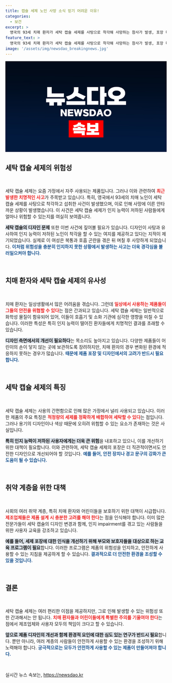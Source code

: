 ```yaml
---
title: 캡슐 세제 노인 사망 소식 믿기 어려운 이유!
categories:
  - 보건
excerpt: >
  영국의 93세 치매 환자가 세탁 캡슐 세제를 사탕으로 착각해 사망하는 참사가 발생, 포장 디자인의 위험성이 도마 위에 올랐다. 전문가들은 인지 장애 환자에 대한 경고 개선이 필요하다고 지적한다.
feature_text: >
  영국의 93세 치매 환자가 세탁 캡슐 세제를 사탕으로 착각해 사망하는 참사가 발생, 포장 디자인의 위험성이 도마 위에 올랐다. 전문가들은 인지 장애 환자에 대한 경고 개선이 필요하다고 지적한다.
image: '/assets/img/newsdao_breakingnews.jpg'
---
```


<p><img src="/assets/img/newsdao_breakingnews.jpg" alt="koreaapp 속보" /></p>

<h2 data-ke-size="size26">세탁 캡슐 세제의 위험성</h2>

<p data-ke-size="size16">&nbsp;</p>

<p>세탁 캡슐 세제는 요즘 가정에서 자주 사용되는 제품입니다. 그러나 이와 관련하여 <b><span style="color: #ee2323;">최근 발생한 치명적인 사고</span></b>가 주목받고 있습니다. 특히, 영국에서 93세의 치매 노인이 세탁 캡슐 세제를 사탕으로 착각하고 섭취한 사건이 발생했으며, 이로 인해 사망에 이른 안타까운 상황이 발생했습니다. 이 사건은 세탁 캡슐 세제가 인지 능력이 저하된 사람들에게 얼마나 위험할 수 있는지를 여실히 보여줍니다. </p>

<p><b><span style="background-color: #21538527;">세탁 캡슐의 디자인 문제</span></b> 또한 이번 사건에 짚어볼 필요가 있습니다. 디자인이 사탕과 유사하여 인지 능력이 저하된 노인이 착각을 할 수 있는 여지를 제공하고 있다는 지적이 제기되었습니다. 실제로 이 여성은 복통과 호흡 곤란을 겪은 뒤 며칠 후 사망하게 되었습니다. <b><span style="color: #1a5490;">이처럼 위험성을 충분히 인지하지 못한 상황에서 발생하는 사고는 더욱 경각심을 불러일으켜야 합니다.</span></b></p>

<p data-ke-size="size16">&nbsp;</p>

<h2 data-ke-size="size26">치매 환자와 세탁 캡슐 세제의 유사성</h2>

<p data-ke-size="size16">&nbsp;</p>

<p>치매 환자는 일상생활에서 많은 어려움을 겪습니다. 그런데 <b><span style="color: #ee2323;">일상에서 사용하는 제품들이 그들의 안전을 위협할 수 있다</span></b>는 점은 간과되고 있습니다. 세탁 캡슐 세제는 일반적으로 화학성 물질이 함유되어 있어, 이들이 호흡기 및 소화 기관에 심각한 영향을 미칠 수 있습니다. 이러한 특성은 특히 인지 능력이 떨어진 환자들에게 치명적인 결과를 초래할 수 있습니다. </p>

<p><b><span style="background-color: #21538527;">디자인 측면에서의 개선이 필요하다</span></b>는 목소리도 높아지고 있습니다. 다양한 제품들이 어린이의 손이 닿지 않는 곳에 보관하도록 장려하지만, 치매 환자의 경우 변화된 환경에 적응하지 못하는 경우가 많습니다. <b><span style="color: #1a5490;">때문에 제품 포장 및 디자인에서의 고려가 반드시 필요합니다.</span></b></p>

<p data-ke-size="size16">&nbsp;</p>

<h2 data-ke-size="size26">세탁 캡슐 세제의 특징</h2>

<p data-ke-size="size16">&nbsp;</p>

<p>세탁 캡슐 세제는 사용의 간편함으로 인해 많은 가정에서 널리 사용되고 있습니다. 이러한 제품의 주요 특징은 <b><span style="color: #ee2323;">적정량의 세제를 정확하게 배합하여 세탁할 수 있다</span></b>는 점입니다. 그러나 용기의 디자인이나 색상 때문에 오히려 위험할 수 있는 요소가 존재하는 것은 사실입니다. </p>

<p><b><span style="background-color: #21538527;">특히 인지 능력이 저하된 사용자에게는 더욱 큰 위험</span></b>을 내포하고 있으니, 이를 개선하기 위한 대책이 필요합니다. 이와 관련하여, 세탁 캡슐 세제의 포장은 더 직관적이면서도 안전한 디자인으로 개선되어야 할 것입니다. <b><span style="color: #1a5490;">예를 들어, 안전 장치나 경고 문구의 강화가 큰 도움이 될 수 있습니다.</span></b></p>

<p data-ke-size="size16">&nbsp;</p>

<h2 data-ke-size="size26">취약 계층을 위한 대책</h2>

<p data-ke-size="size16">&nbsp;</p>

<p>사회의 여러 취약 계층, 특히 치매 환자와 어린이들을 보호하기 위한 대책이 시급합니다. <b><span style="color: #ee2323;">제조업체들은 제품 설계 시 충분한 고려를 해야 한다</span></b>는 점을 인식해야 합니다. 이미 많은 전문가들이 세탁 캡슐의 디자인 변경과 함께, 인지 impairment를 겪고 있는 사람들을 위한 사용자 교육을 강조하고 있습니다. </p>

<p><b><span style="background-color: #21538527;">예를 들어, 세제 포장에 대한 인식을 개선하기 위해 부모와 보호자들을 대상으로 하는 교육 프로그램이 필요</span></b>합니다. 이러한 프로그램은 제품의 위험성을 인지하고, 안전하게 사용할 수 있는 지침을 제공하게 할 수 있습니다. <b><span style="color: #1a5490;">결과적으로 더 안전한 환경을 조성할 수 있을 것입니다.</span></b></p>

<p data-ke-size="size16">&nbsp;</p>

<h2 data-ke-size="size26">결론</h2>

<p data-ke-size="size16">&nbsp;</p>

<p>세탁 캡슐 세제는 여러 편리한 이점을 제공하지만, 그로 인해 발생할 수 있는 위험성 또한 간과해서는 안 됩니다. <b><span style="color: #ee2323;">치매 환자들과 어린이들에게 특별한 주의를 기울여야 한다</span></b>는 점에서 제조업체와 사용자 모두의 책임이 크다고 할 수 있습니다. </p>

<p><b><span style="background-color: #21538527;">앞으로 제품 디자인의 개선과 함께 환경적 요인에 대한 심도 있는 연구가 반드시 필요</span></b>합니다. 뿐만 아니라, 여러 계층의 사람들이 안전하게 사용할 수 있는 환경을 조성하기 위해 노력해야 합니다. <b><span style="color: #1a5490;">궁극적으로는 모두가 안전하게 사용할 수 있는 제품이 만들어져야 합니다.</span></b></p>

<p data-ke-size="size16">&nbsp;</p>
실시간 뉴스 속보는, <a href="https://newsdao.kr" rel="dofollow">https://newsdao.kr</a>


